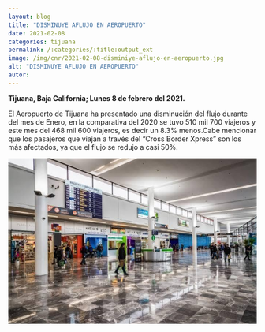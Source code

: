 ```yaml
---
layout: blog
title: "DISMINUYE AFLUJO EN AEROPUERTO"
date: 2021-02-08
categories: tijuana
permalink: /:categories/:title:output_ext
image: /img/cnr/2021-02-08-disminiye-aflujo-en-aeropuerto.jpg
alt: "DISMINUYE AFLUJO EN AEROPUERTO"
autor:
---
```


**Tijuana, Baja California; Lunes 8 de febrero del 2021.** 

El Aeropuerto de Tijuana ha presentado una disminución del flujo durante del mes de Enero, en la comparativa del 2020 se tuvo 510 mil 700 viajeros y este mes del 468 mil 600 viajeros, es decir un 8.3% menos.Cabe mencionar que los pasajeros que viajan a través del “Cross Border Xpress” son los más afectados, ya que el flujo se redujo a casi 50%. 

<div id="carouselExampleSlidesOnly" class="carousel slide" data-ride="carousel">
  <div class="carousel-inner">
    <div class="carousel-item active">
       <img class="d-block w-100" src="/img/cnr/2021-02-08-disminiye-aflujo-en-aeropuerto.jpg" loading="lazy"  alt="DISMINUYE AFLUJO EN AEROPUERTO">
    </div>
  </div>
</div>
